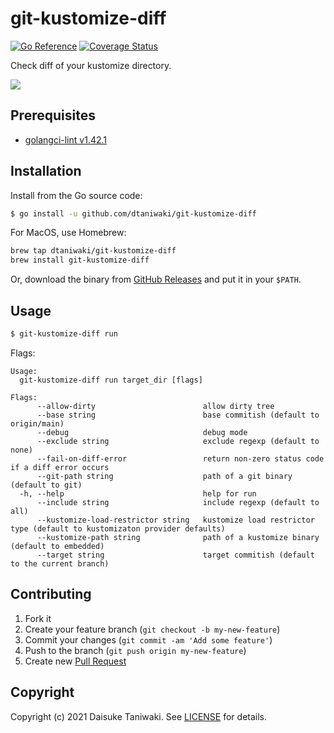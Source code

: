 # git-kustomize-diff

[![Go Reference][godoc-image]][godoc-link]
[![Coverage Status][cov-image]][cov-link]

Check diff of your kustomize directory.

![](misc/example.png)

## Prerequisites

- [golangci-lint v1.42.1](https://github.com/golangci/golangci-lint)

## Installation

Install from the Go source code:

```bash
$ go install -u github.com/dtaniwaki/git-kustomize-diff
```

For MacOS, use Homebrew:

```bash
brew tap dtaniwaki/git-kustomize-diff
brew install git-kustomize-diff
```

Or, download the binary from [GitHub Releases](https://github.com/dtaniwaki/git-kustomize-diff/releases) and put it in your `$PATH`.

## Usage

```bash
$ git-kustomize-diff run
```

Flags:

```
Usage:
  git-kustomize-diff run target_dir [flags]

Flags:
      --allow-dirty                        allow dirty tree
      --base string                        base commitish (default to origin/main)
      --debug                              debug mode
      --exclude string                     exclude regexp (default to none)
      --fail-on-diff-error                 return non-zero status code if a diff error occurs
      --git-path string                    path of a git binary (default to git)
  -h, --help                               help for run
      --include string                     include regexp (default to all)
      --kustomize-load-restrictor string   kustomize load restrictor type (default to kustomizaton provider defaults)
      --kustomize-path string              path of a kustomize binary (default to embedded)
      --target string                      target commitish (default to the current branch)
```

## Contributing

1. Fork it
2. Create your feature branch (`git checkout -b my-new-feature`)
3. Commit your changes (`git commit -am 'Add some feature'`)
4. Push to the branch (`git push origin my-new-feature`)
5. Create new [Pull Request](../../pull/new/master)

## Copyright

Copyright (c) 2021 Daisuke Taniwaki. See [LICENSE](LICENSE) for details.


[godoc-image]: https://pkg.go.dev/badge/github.com/dtaniwaki/git-kustomize-diff.svg
[godoc-link]: https://pkg.go.dev/github.com/dtaniwaki/git-kustomize-diff
[cov-image]:   https://coveralls.io/repos/github/dtaniwaki/git-kustomize-diff/badge.svg?branch=main
[cov-link]:    https://coveralls.io/github/dtaniwaki/git-kustomize-diff?branch=main

